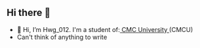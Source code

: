 ## Hi there 👋
- 👋 Hi, I’m Hwg_012. I'm a student of:<a href=" https://cmcu.edu.vn/" rel="nofollow"> CMC University </a>(CMCU)
-  Can't think of anything to write
<!--
**hoaquyen666/hoaquyen666** is a ✨ _special_ ✨ repository because its `README.md` (this file) appears on your GitHub profile.

Here are some ideas to get you started:

- 🔭 I’m currently working on ...
- 🌱 I’m currently learning ...
- 👯 I’m looking to collaborate on ...
- 🤔 I’m looking for help with ...
- 💬 Ask me about ...
- 📫 How to reach me: ...
- 😄 Pronouns: ...
- ⚡ Fun fact: ...
-->

